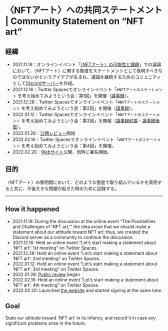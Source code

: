 ﻿# 〈NFTアート〉への共同ステートメント | Community Statement on “NFT art”

## 経緯

- 2021.11.19：オンラインイベント「[〈NFTアート〉の可能性と課題](https://youtu.be/OUghCqYDf7w)」での議論において、〈NFTアート〉に関する態度をステートメントとして表明すべきなのではないかというアイデアが生まれ、議論を継続するためのコミュニティとして[Discordサーバー](https://discord.gg/emA5wDxUeq)を作成。
- 2021.12.16：Twitter Spacesでオンラインイベント「`#NFTアートのステートメント` を考え始めてみようという会：第1回」を開催（[議事録](https://note.com/_kotobuki_/n/n93feb44260ab)）。
- 2021.12.28：Twitter Spacesでオンラインイベント「`#NFTアートのステートメント` を考え始めてみようという会：第2回」を開催（[議事録](https://note.com/_kotobuki_/n/n605132ceb7f3)）。
- 2022.01.12：Twitter Spacesでオンラインイベント「`#NFTアートのステートメント` を考え始めてみようという会：第3回」を開催（[議事録前篇](https://note.com/_kotobuki_/n/n1a7ece896506)・[議事録後篇](https://note.com/_kotobuki_/n/n1c87840ee286)）。
- 2022.01.28：[公開レビュー](https://docs.google.com/document/d/1K08oXkuM6mNofxx73TxM3QUoe5MRjxqQa-eOTLUEO8E/edit?usp=sharing)開始
- 2022.02.16：Twitter Spacesでオンラインイベント「`#NFTアートのステートメント` を考え始めてみようという会：第4回」を開催。
- 2022.02.20：[Webサイト](https://nft-art-statement.github.io/)公開、同時に署名開始。

## 目的

〈NFTアート〉の黎明期において、どのような態度で取り組んでいるかを表明すると共に、今後大きな問題が起きた時のために記録する。

---

## How it happened

- 2021.11.19: During the discussion at the online event “The Possibilities and Challenges of ‘NFT art,’” the idea arose that we should make a statement about our attitude toward NFT art; thus, we created the Discord server as a community to continue the discussion.
- 2021.12.16: Held an online event “Let’s start making a statement about ‘NFT art’: 1st meeting” on Twitter Spaces.
- 2021.12.28: Held an online event “Let’s start making a statement about ‘NFT art’: 2nd meeting” on Twitter Spaces.
- 2022.01.12: Held an online event “Let’s start making a statement about ‘NFT art’: 3rd meeting” on Twitter Spaces.
- 2022.01.28: [Public review](https://docs.google.com/document/d/1K08oXkuM6mNofxx73TxM3QUoe5MRjxqQa-eOTLUEO8E/edit?usp=sharing) began
- 2022.02.16: Held an online event “Let’s start making a statement about ‘NFT art’: 4th meeting” on Twitter Spaces.
- 2022.02.20: Launched [the website](https://nft-art-statement.github.io/) and started signing at the same time.

## Goal

State our attitude toward ‘NFT art’ in its infancy, and record it in case any significant problems arise in the future.
